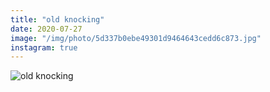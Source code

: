 ```yaml
---
title: "old knocking"
date: 2020-07-27
image: "/img/photo/5d337b0ebe49301d9464643cedd6c873.jpg"
instagram: true
---
```


![old knocking](/img/photo/5d337b0ebe49301d9464643cedd6c873.jpg)
